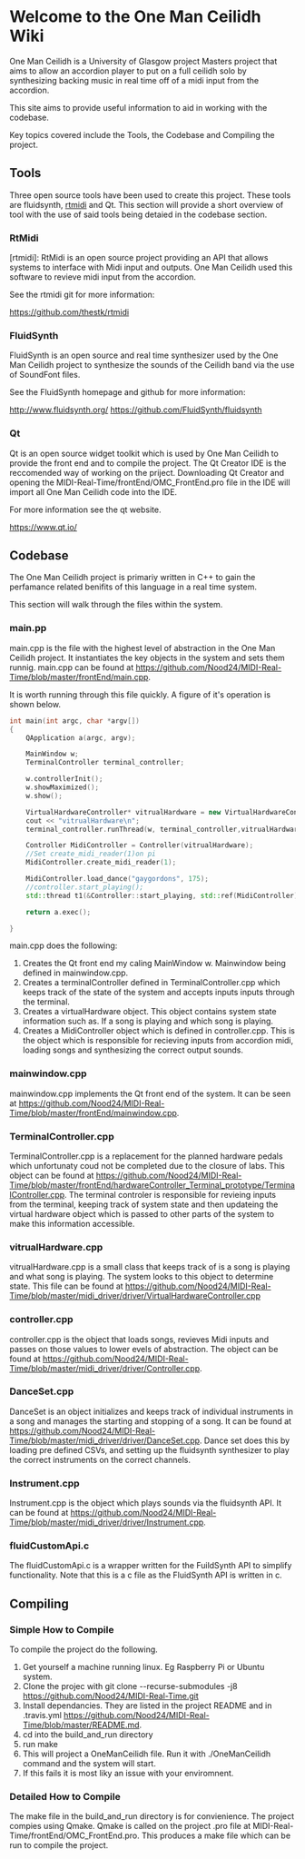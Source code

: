 # Welcome to the One Man Ceilidh Wiki

One Man Ceilidh is a University of Glasgow project Masters project that aims to allow an accordion player to put on a full ceilidh solo by synthesizing backing music in real time off of a midi input from the accordion.

This site aims to provide useful information to aid in working with the codebase. 

Key topics covered include the Tools, the Codebase and Compiling the project. 

## Tools

Three open source tools have been used to create this project. These tools are fluidsynth, [rtmidi](RtMidi) and Qt. This section will provide a short overview of tool with the use of said tools being detaied in the codebase section.

### RtMidi

[rtmidi]: RtMidi is an open source project providing an API that allows systems to interface with Midi input and outputs. One Man Ceilidh used this software to revieve midi input from the accordion. 

See the rtmidi git for more information:

<https://github.com/thestk/rtmidi>

### FluidSynth

FluidSynth is an open source and real time synthesizer used by the One Man Ceilidh project to synthesize the sounds of the Ceilidh band via the use of SoundFont files.  


See the FluidSynth homepage and github for more information:

<http://www.fluidsynth.org/>
<https://github.com/FluidSynth/fluidsynth>



### Qt

Qt is an open source widget toolkit which is used by One Man Ceilidh to provide the front end and to compile the project. The Qt Creator IDE is the reccomended way of working on the priject. Downloading Qt Creator and opening the MIDI-Real-Time/frontEnd/OMC_FrontEnd.pro file in the IDE will import all One Man Ceilidh code into the IDE.

For more information see the qt website.

<https://www.qt.io/>

## Codebase

The One Man Ceilidh project is primariy written in C++ to gain the perfamance related benifits of this language in a real time system. 

This section will walk through the files within the system. 

### main.pp

main.cpp is the file with the highest level of abstraction in the One Man Ceilidh project. It instantiates the key objects in the system and sets them runnig. main.cpp can be found at  <https://github.com/Nood24/MIDI-Real-Time/blob/master/frontEnd/main.cpp>.

It is worth running through this file quickly. A figure of it's operation is shown below. 


```cpp
int main(int argc, char *argv[])
{
    QApplication a(argc, argv);

    MainWindow w;
    TerminalController terminal_controller;

    w.controllerInit();
    w.showMaximized();
    w.show();

    VirtualHardwareController* vitrualHardware = new VirtualHardwareController();
    cout << "vitrualHardware\n";
    terminal_controller.runThread(w, terminal_controller,vitrualHardware);

    Controller MidiController = Controller(vitrualHardware);
    //Set create_midi_reader(1)on pi
    MidiController.create_midi_reader(1);

    MidiController.load_dance("gaygordons", 175);
    //controller.start_playing();
    std::thread t1(&Controller::start_playing, std::ref(MidiController));

    return a.exec();

}
```

main.cpp does the following:
1. Creates the Qt front end my caling MainWindow w. Mainwindow being defined in mainwindow.cpp.
1. Creates a terminalController defined in TerminalController.cpp which keeps track of the state of the system and accepts inputs inputs through the terminal.
1. Creates a virtualHardware object. This object contains system state information such as. If a song is playing and which song is playing. 
1. Creates a MidiController object which is defined in controller.cpp. This is the object which is responsible for recieving inputs from accordion midi, loading songs and synthesizing the correct output sounds.


### mainwindow.cpp

mainwindow.cpp implements the Qt front end of the system. It can be seen at <https://github.com/Nood24/MIDI-Real-Time/blob/master/frontEnd/mainwindow.cpp>.

### TerminalController.cpp

TerminalController.cpp is a replacement for the planned hardware pedals which unfortunaty coud not be completed due to the closure of labs. This object can be found at <https://github.com/Nood24/MIDI-Real-Time/blob/master/frontEnd/hardwareController_Terminal_prototype/TerminalController.cpp>. The terminal controler is responsible for revieing inputs from the terminal, keeping track of system state and then updateing the virtual hardware object which is passed to other parts of the system to make this information accessible. 

### vitrualHardware.cpp

vitrualHardware.cpp is a small class that keeps track of is a song is playing and what song is playing. The system looks to this object to determine state. This file can be found at <https://github.com/Nood24/MIDI-Real-Time/blob/master/midi_driver/driver/VirtualHardwareController.cpp>

### controller.cpp

controller.cpp is the object that loads songs, revieves Midi inputs and passes on those values to lower evels of abstraction. The object can be found at <https://github.com/Nood24/MIDI-Real-Time/blob/master/midi_driver/driver/Controller.cpp>. 

### DanceSet.cpp

DanceSet is an object initializes and keeps track of individual instruments in a song and manages the starting and stopping of a song. It can be found at <https://github.com/Nood24/MIDI-Real-Time/blob/master/midi_driver/driver/DanceSet.cpp>. Dance set does this by loading pre defined CSVs, and setting up the fluidsynth synthesizer to play the correct instruments on the correct channels. 

### Instrument.cpp

Instrument.cpp is the object which plays sounds via the fluidsynth API. It can be found at <https://github.com/Nood24/MIDI-Real-Time/blob/master/midi_driver/driver/Instrument.cpp>.

### fluidCustomApi.c

The fluidCustomApi.c is a wrapper written for the FuildSynth API to simplify functionality. Note that this is a c file as the FluidSynth API is written in c.

## Compiling 

### Simple How to Compile

To compile the project do the following.

1. Get yourself a machine running linux. Eg Raspberry Pi or Ubuntu system.
1. Clone the projec with git clone --recurse-submodules -j8 https://github.com/Nood24/MIDI-Real-Time.git
1. Install dependancies. They are listed in the project README and in .travis.yml <https://github.com/Nood24/MIDI-Real-Time/blob/master/README.md>.
1. cd into the build_and_run directory
1. run make
1. This will project a OneManCeilidh file. Run it with ./OneManCeilidh command and the system will start. 
1. If this fails it is most liky an issue with your enviromnent. 

### Detailed How to Compile

The make file in the build_and_run directory is for convienience. The project compies using Qmake. Qmake is called on the project .pro file at MIDI-Real-Time/frontEnd/OMC_FrontEnd.pro. This produces a make file which can be run to compile the project.  
